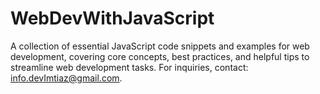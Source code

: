 # WebDevWithJavaScript
A collection of essential JavaScript code snippets and examples for web development, covering core concepts, best practices, and helpful tips to streamline web development tasks. For inquiries, contact: info.devImtiaz@gmail.com.
